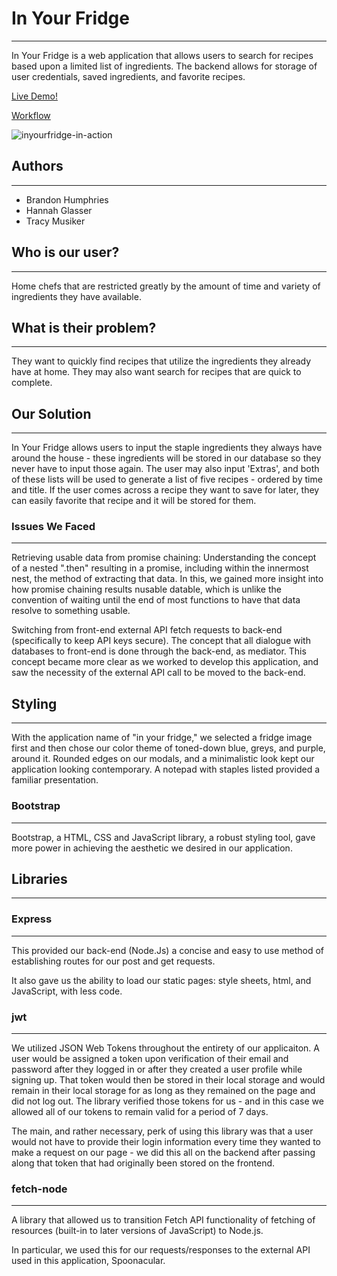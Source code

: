 # In Your Fridge
-------------------
In Your Fridge is a web application that allows users to search for recipes based upon a limited list of ingredients. The backend allows for storage of user credentials, saved ingredients, and favorite recipes.

[Live Demo!](http://ec2-18-222-193-161.us-east-2.compute.amazonaws.com/)

[Workflow](https://trello.com/b/mWgkC5Kg/in-your-fridge)

![inyourfridge-in-action](https://github.com/hglasser/In-Your-Fridge/blob/master/inyourfridge-in-action.gif)

## Authors
--------------
* Brandon Humphries
* Hannah Glasser
* Tracy Musiker

## Who is our user?
------------------- 
Home chefs that are restricted greatly by the amount of time and variety of ingredients they have available. 

## What is their problem?
-------------------
They want to quickly find recipes that utilize the ingredients they already have at home. They may also want search for recipes that are quick to complete.

## Our Solution
-------------------
In Your Fridge allows users to input the staple ingredients they always have around the house - these ingredients will be stored in our database so they never have to input those again. The user may also input 'Extras', and both of these lists will be used to generate a list of five recipes - ordered by time and title. If the user comes across a recipe they want to save for later, they can easily favorite that recipe and it will be stored for them.

### Issues We Faced
-------------------
Retrieving usable data from promise chaining: Understanding the concept of a nested ".then" resulting in a promise, including within the innermost nest, the method of extracting that data. In this, we gained more insight into how promise chaining results nusable datable, which is unlike  the convention of waiting until the end of most functions to have that data resolve to something usable.

Switching from front-end external API fetch requests to back-end (specifically to keep API keys secure). The concept that all dialogue with databases to front-end is done through the back-end, as mediator. This concept became more clear as we worked to develop this application, and saw the necessity of the external API call to be moved to the back-end. 

## Styling
----------
With the application name of "in your fridge," we selected a fridge image first and then chose our color theme of toned-down blue, greys, and purple, around it. Rounded edges on our modals, and a minimalistic look kept our application looking contemporary. A notepad with staples listed provided a familiar presentation.

### Bootstrap
------------
Bootstrap, a HTML, CSS and JavaScript library, a robust styling tool, gave more power in achieving the aesthetic we desired in our application.

## Libraries
------------

### Express
--------------
This provided our back-end (Node.Js) a concise and easy to use method of establishing routes for our post and get requests.

It also gave us the ability to load our static pages: style sheets, html, and JavaScript, with less code.

### jwt
--------------
We utilized JSON Web Tokens throughout the entirety of our applicaiton. A user would be assigned a token upon verification of their email and password after they logged in or after they created a user profile while signing up. That token would then be stored in their local storage and would remain in their local storage for as long as they remained on the page and did not log out. The library verified those tokens for us - and in this case we allowed all of our tokens to remain valid for a period of 7 days. 

The main, and rather necessary, perk of using this library was that a user would not have to provide their login information every time they wanted to make a request on our page - we did this all on the backend after passing along that token that had originally been stored on the frontend.

### fetch-node
------------
A library that allowed us to transition Fetch API functionality of fetching of resources (built-in to later versions of JavaScript) to Node.js.

In particular, we used this for our requests/responses to the external API used in this application, Spoonacular.
 
